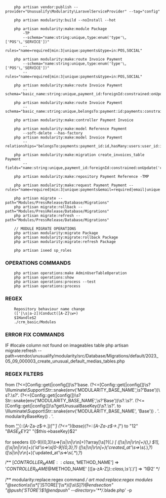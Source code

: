 ```
    php artisan vendor:publish --provider="Unusualify\Modularity\LaravelServiceProvider" --tag="config"
    
    php artisan modularity:build --noInstall --hot

    php artisan modularity:make:module Package 
        -TP 
        --schema="name:string:unique,type:enum('type'\,['POS'\,'SERVICE'])" 
        --rules="name=required|min:3|unique:payments&type=in:POS,SOCIAL"
    
    php artisan modularity:make:route Invoice Payment
        --schema="name:string:unique,type:enum('type'\,['POS'\,'SERVICE'])" 
        --rules="name=required|min:3|unique:payments&type=in:POS,SOCIAL"

    php artisan modularity:make:route Invoice Payment 
        --schema="basic_name:string:unique,payment_id:foreignId:constrained:onUpdate('cascade'):onDelete('cascade'),soft_delete,remember_token"
    
    php artisan modularity:make:route Invoice Payment 
        --schema="basic_name:string:unique,belongsTo:payment:id:payments:constrained:onUpdate('cascade'):onDelete('cascade'),soft_delete,remember_token"

    php artisan modularity:make:controller Payment Invoice

    php artisan modularity:make:model Reference Payment
        --soft-delete --has-factory
    php artisan modularity:make:model Invoice Payment
        --relationships="belongsTo:payments:payment_id:id,hasMany:users:user_id:id"

    php artisan modularity:make:migration create_invoices_table Payment
        --fields="name:string:unique,payment_id:foreignId:constrained:onUpdate('cascade'):onDelete('cascade'),soft_delete,remember_token"

    php artisan modularity:make:repository Payment Reference -TMP

    php artisan modularity:make:request Payment Payment --rules="name=required|min:3|unique:payments&email=required|email|unique:payments"

    php artisan migrate --path="Modules/PressRelease/Database/Migrations"
    php artisan migrate:rollback --path="Modules/PressRelease/Database/Migrations"
    php artisan migrate:refresh --path="Modules/PressRelease/Database/Migrations"

    // MODULE MIGRATE OPERATIONS
    php artisan modularity:migrate Package
    php artisan modularity:migrate:rollback Package
    php artisan modularity:migrate:refresh Package

    php artisan iseed sp_roles

```

### OPERATIONS COMMANDS
```
    php artisan operations:make AdminUserTableOperation
    php artisan operations:show
    php artisan operations:process --test
    php artisan operations:process
```


### REGEX

```
    Repository behaviour name change
    (['|\s|a-z])Conduct([A-Z]\w+)
    $1Handle$2
    ./crm_basic/Modules
```

### ERROR FIX COMMANDS
IF #locale column not found on imageables table
    php artisan migrate:refresh --path=vendor/unusualify/modularity/src/Database/Migrations/default/2023_05_09_000003_create_unusual_default_medias_tables.php

### REGEX FILTERS

from
    (?<=[Config::get\(|config\(])\s?'base\.
    (?<=[Config::get\(|config\(])\s?\\Illuminate\\Support\\Str::snake\(env\('MODULARITY_BASE_NAME',\s?'Base'\)\)\s?\.\s?'\.
    (?<=[Config::get\(|config\(])\s?Str::snake\(env\('MODULARITY_BASE_NAME',\s?'Base'\)\)\s?\.\s?'\.
    (?<=[Config::get\(|config\(])\s?getUnusualBaseKey\(\)\s?\.\s?'\.
to 
    \Illuminate\Support\Str::snake(env('MODULARITY_BASE_NAME', 'Base')) . '.
    modularityBaseKey() . '.

from 
    ["'](base)(::[A-Za-z\$\->\.]*)["']
    (?<=")(base)(?=::[A-Za-z\$\->\.]*")
to
    "$1$2"
    "$BASE_KEY$2"
    "{$this->baseKey}$2"

for seeders
([0-9]{0,3}\s=>[\s|\n|\r\n]+)?array[\s]?\((.*) [
([\s|\n|\r\n]+)(\),)  $1],
([\s|\n|\r\n]+)('id'\s=>\s[0-9]{0,3},?)
([\s|\n|\r\n]+)('created_at'\s=>\s(.*),?)
([\s|\n|\r\n]+)('updated_at'\s=>\s(.*),?)

/**
    [$CONTROLLER_NAME::class, '$METHOD_NAME'] => '$CONTROLLER_NAME@$METHOD_NAME'
    \[([a-zA-Z]*)::class,\s'(.*)'\] => '$1@$2'
 */

/** modularity:replace:regex command */
art mod:replace:regex modules "@section\s*\(\s*[\']STORE[\']\s*\)([\s\S]*?)@endsection" "@push('STORE')\$1@endpush" --directory='**/*.blade.php' -p
